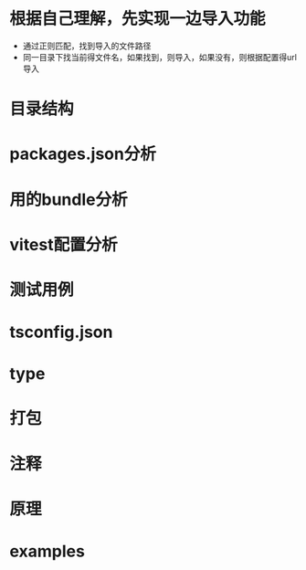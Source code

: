 # 根据自己理解，先实现一边导入功能
  - 通过正则匹配，找到导入的文件路径
  - 同一目录下找当前得文件名，如果找到，则导入，如果没有，则根据配置得url导入
# 目录结构
# packages.json分析
# 用的bundle分析
# vitest配置分析
# 测试用例
# tsconfig.json
# type
# 打包
# 注释
# 原理
# examples